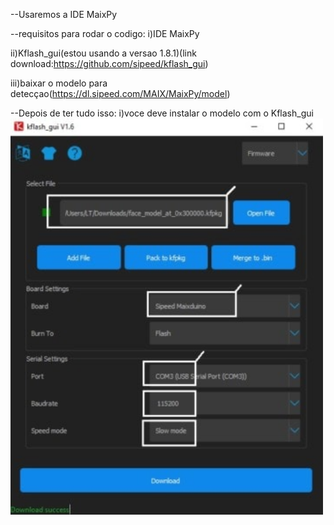 --Usaremos a IDE MaixPy


--requisitos para rodar o codigo:
  i)IDE MaixPy
  
  ii)Kflash_gui(estou usando a versao 1.8.1)(link download:https://github.com/sipeed/kflash_gui)
  
  iii)baixar o modelo para detecçao(https://dl.sipeed.com/MAIX/MaixPy/model)


--Depois de ter tudo isso:
  i)voce deve instalar o modelo com o Kflash_gui
  <img src="13_3.jpg" width = '500px'>
